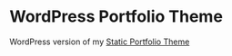 # WordPress Portfolio Theme
WordPress version of my [Static Portfolio Theme](https://github.com/WojtekWernicki/static-portfolio-theme)
